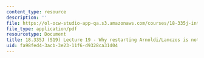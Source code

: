 ```yaml
---
content_type: resource
description: ''
file: https://ol-ocw-studio-app-qa.s3.amazonaws.com/courses/18-335j-introduction-to-numerical-methods-spring-2019/fa98fed43acb3e2311f6d9328ca31d04_MIT18_335JS19_lec19.pdf
file_type: application/pdf
resourcetype: Document
title: 18.335J (S19) Lecture 19 - Why restarting Arnoldi/Lanczos is not trivial
uid: fa98fed4-3acb-3e23-11f6-d9328ca31d04
---
```

